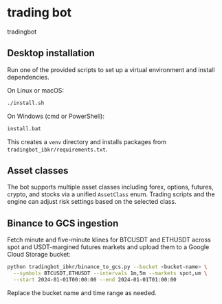 # trading bot
tradingbot

## Desktop installation

Run one of the provided scripts to set up a virtual environment and install dependencies.

On Linux or macOS:

```bash
./install.sh
```

On Windows (cmd or PowerShell):

```bat
install.bat
```

This creates a `venv` directory and installs packages from `tradingbot_ibkr/requirements.txt`.

## Asset classes

The bot supports multiple asset classes including forex, options, futures,
crypto, and stocks via a unified `AssetClass` enum. Trading scripts and the
engine can adjust risk settings based on the selected class.

## Binance to GCS ingestion

Fetch minute and five-minute klines for BTCUSDT and ETHUSDT across spot and
USDT-margined futures markets and upload them to a Google Cloud Storage bucket:

```bash
python tradingbot_ibkr/binance_to_gcs.py --bucket <bucket-name> \
  --symbols BTCUSDT,ETHUSDT --intervals 1m,5m --markets spot,um \
  --start 2024-01-01T00:00:00 --end 2024-01-01T01:00:00
```

Replace the bucket name and time range as needed.
